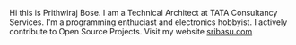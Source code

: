 Hi this is Prithwiraj Bose. I am a Technical Architect at TATA Consultancy Services. I'm a programming enthuciast and electronics hobbyist. I actively contribute to Open Source Projects. Visit my website [sribasu.com](https://sribasu.com)
